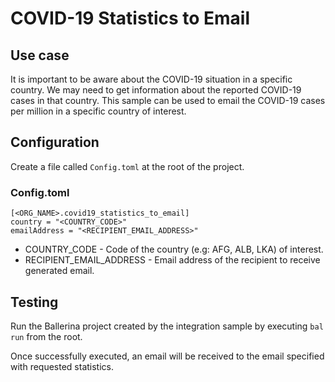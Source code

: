# COVID-19 Statistics to Email
## Use case
It is important to be aware about the COVID-19 situation in a specific country. We may need to get information about 
the reported COVID-19 cases in that country. This sample can be used to email the COVID-19 cases per million in a specific country of interest.

## Configuration
Create a file called `Config.toml` at the root of the project.

### Config.toml
```
[<ORG_NAME>.covid19_statistics_to_email]
country = "<COUNTRY_CODE>"
emailAddress = "<RECIPIENT_EMAIL_ADDRESS>"
```
* COUNTRY_CODE - Code of the country (e.g: AFG, ALB, LKA) of interest.
* RECIPIENT_EMAIL_ADDRESS - Email address of the recipient to receive generated email. 

## Testing
Run the Ballerina project created by the integration sample by executing `bal run` from the root.

Once successfully executed, an email will be received to the email specified with requested statistics.
